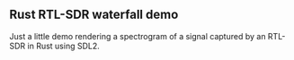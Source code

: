 ## Rust RTL-SDR waterfall demo

Just a little demo rendering a spectrogram of a signal captured by an RTL-SDR in
Rust using SDL2.
